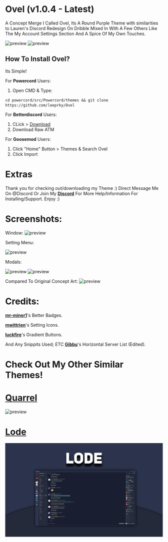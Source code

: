 # Ovel (v1.0.4 - Latest)
A Concept Merge I Called Ovel, Its A Round Purple Theme with similarities to Lauren's Discord Redesign On Dribble Mixed In With A Few Others Like The My Account Settings Section And A Spice Of My Own Touches.

![preview](https://i.imgur.com/ZwuCSzc.png)
![preview](https://i.imgur.com/DzcWLpG.png)

## How To Install Ovel?

Its Simple!

For **Powercord** Users:

1. Open CMD & Type:

```
cd powercord/src/Powercord/themes && git clone https://github.com/leeprky/Ovel
```

For **Betterdiscord** Users:

1. CLick > [Download](https://raw.githubusercontent.com/leeprky/Ovel/lode/source/support/betterdiscord/ovel.theme.css)
2. Download Raw ATM

For **Goosemod** Users:

1. Click "Home" Button > Themes & Search Ovel
2. Click Import

# Extras 

Thank you for checking out/downloading my Theme :)
Direct Message Me On @Discord Or Join My **[Discord](https://discord.gg/Ff3rqAYB89)** For More Help/Information For Installing/Support. Enjoy :)

# Screenshots:

Window: 
![preview](https://i.imgur.com/1YpU4rm.png)

Setting Menu:

![preview](https://i.imgur.com/3BMUuND.png)

Modals:

![preview](https://i.imgur.com/csW8EoK.png)
![preview](https://i.imgur.com/Otv0JjS.png)

Compared To Original Concept Art:
![preview](https://i.imgur.com/8RlZ3ED.png)

# Credits:

**[mr-miner1](https://github.com/mr-miner1)**'s Better Badges.

**[mwittrien](https://github.com/mwittrien)**'s Setting Icons.

**[luckfire](https://github.com/luckfire)**'s Gradient Buttons.

And Any Snippits Used; ETC **[Gibbu](https://github.com/Gibbu)**'s Horizontal Server List (Edited).


# Check Out My Other Similar Themes!

# **[Quarrel](https://github.com/leeprky/Quarrel)**
![preview](https://camo.githubusercontent.com/f65b3dfef1529b172f324d59223aace8bd5b24fbbc3120c265db848224ab53c8/68747470733a2f2f692e696d6775722e636f6d2f51686832526e552e6a7067)

# **[Lode](https://github.com/leeprky/Lode)**
![preview](https://raw.githubusercontent.com/leeprky/Lode/main/default/images/PreviewEdit.jpg)
